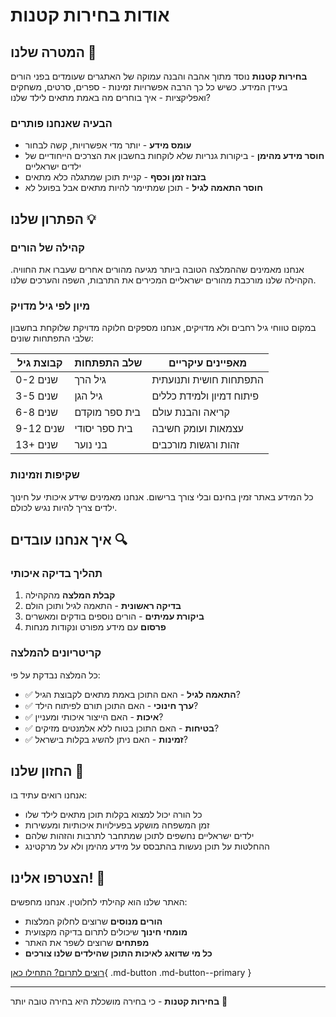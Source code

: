 # אודות בחירות קטנות

## המטרה שלנו 🎯

**בחירות קטנות** נוסד מתוך אהבה והבנה עמוקה של האתגרים שעומדים בפני הורים בעידן המידע. כשיש כל כך הרבה אפשרויות זמינות - ספרים, סרטים, משחקים ואפליקציות - איך בוחרים מה באמת מתאים לילד שלנו?

### הבעיה שאנחנו פותרים

- **עומס מידע** - יותר מדי אפשרויות, קשה לבחור
- **חוסר מידע מהימן** - ביקורות גנריות שלא לוקחות בחשבון את הצרכים הייחודיים של ילדים ישראליים
- **בזבוז זמן וכסף** - קניית תוכן שמתגלה כלא מתאים
- **חוסר התאמה לגיל** - תוכן שמתיימר להיות מתאים אבל בפועל לא

## הפתרון שלנו 💡

### קהילה של הורים
אנחנו מאמינים שההמלצה הטובה ביותר מגיעה מהורים אחרים שעברו את החוויה. הקהילה שלנו מורכבת מהורים ישראליים המכירים את התרבות, השפה והערכים שלנו.

### מיון לפי גיל מדויק
במקום טווחי גיל רחבים ולא מדויקים, אנחנו מספקים חלוקה מדויקת שלוקחת בחשבון שלבי התפתחות שונים:

| קבוצת גיל | שלב התפתחות | מאפיינים עיקריים |
|-----------|--------------|------------------|
| 0-2 שנים | גיל הרך | התפתחות חושית ותנועתית |
| 3-5 שנים | גיל הגן | פיתוח דמיון ולמידת כללים |
| 6-8 שנים | בית ספר מוקדם | קריאה והבנת עולם |
| 9-12 שנים | בית ספר יסודי | עצמאות ועומק חשיבה |
| 13+ שנים | בני נוער | זהות ורגשות מורכבים |

### שקיפות וזמינות
כל המידע באתר זמין בחינם ובלי צורך ברישום. אנחנו מאמינים שידע איכותי על חינוך ילדים צריך להיות נגיש לכולם.

## איך אנחנו עובדים 🔍

### תהליך בדיקה איכותי
1. **קבלת המלצה** מהקהילה
2. **בדיקה ראשונית** - התאמה לגיל ותוכן הולם
3. **ביקורת עמיתים** - הורים נוספים בודקים ומאשרים
4. **פרסום** עם מידע מפורט ונקודות מנחות

### קריטריונים להמלצה
כל המלצה נבדקת על פי:

- ✅ **התאמה לגיל** - האם התוכן באמת מתאים לקבוצת הגיל?
- ✅ **ערך חינוכי** - האם התוכן תורם לפיתוח הילד?
- ✅ **איכות** - האם הייצור איכותי ומעניין?
- ✅ **בטיחות** - האם התוכן בטוח ללא אלמנטים מזיקים?
- ✅ **זמינות** - האם ניתן להשיג בקלות בישראל?

## החזון שלנו 🌟

אנחנו רואים עתיד בו:

- כל הורה יכול למצוא בקלות תוכן מתאים לילד שלו
- זמן המשפחה מושקע בפעילויות איכותיות ומעשירות
- ילדים ישראליים נחשפים לתוכן שמתחבר לתרבות והזהות שלהם
- ההחלטות על תוכן נעשות בהתבסס על מידע מהימן ולא על מרקטינג

## הצטרפו אלינו! 🤝

האתר שלנו הוא קהילתי לחלוטין. אנחנו מחפשים:

- **הורים מנוסים** שרוצים לחלוק המלצות
- **מומחי חינוך** שיכולים לתרום בדיקה מקצועית
- **מפתחים** שרוצים לשפר את האתר
- **כל מי שדואג לאיכות התוכן שהילדים שלנו צורכים**

[רוצים לתרום? התחילו כאן](contribute.md){ .md-button .md-button--primary }

---

**בחירות קטנות** - כי בחירה מושכלת היא בחירה טובה יותר 💝